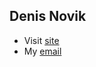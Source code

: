 ## Denis Novik
- Visit [site](https://bodmat.github.io/DenisNovik)
- My [email](matula.bohdan@gmail.com)
